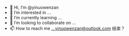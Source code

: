 - 👋 Hi, I’m @yinuowenzan
- 👀 I’m interested in ...
- 🌱 I’m currently learning ...
- 💞️ I’m looking to collaborate on ...
- 📫 How to reach me ...yinuowenzan@outlook.com
结束？

<!---
yinuowen/yinuowen is a ✨ special ✨ repository because its `README.md` (this file) appears on your GitHub profile.
You can click the Preview link to take a look at your changes.
--->
